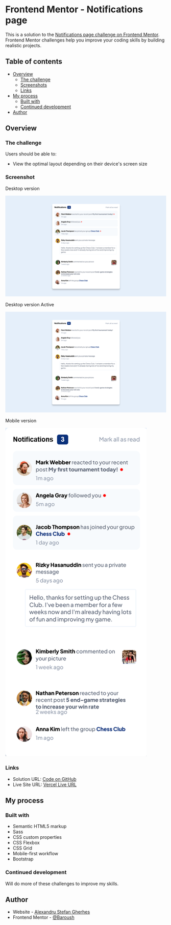 # Frontend Mentor - Notifications page

This is a solution to the [Notifications page challenge on Frontend Mentor](https://www.frontendmentor.io/challenges/notifications-page-DqK5QAmKbC/hub/notifications-page-fudrlg8zMb). Frontend Mentor challenges help you improve your coding skills by building realistic projects.

## Table of contents

- [Overview](#overview)
  - [The challenge](#the-challenge)
  - [Screenshots](#screenshots)
  - [Links](#links)
- [My process](#my-process)
  - [Built with](#built-with)
  - [Continued development](#continued-development)
- [Author](#author)

## Overview

### The challenge

Users should be able to:

- View the optimal layout depending on their device's screen size

### Screenshot

Desktop version

![desktop version](/ss/desktop.png)

Desktop version Active

![desktop version](/ss/desktopActive.png)

Mobile version

![mobile version](/ss/mobile.png)

### Links

- Solution URL: [Code on GitHub](https://github.com/AlexandruStefanGherhes/Sign-up-component.git)
- Live Site URL: [Vercel Live URL](https://sign-up-component-rust.vercel.app/)

## My process

### Built with

- Semantic HTML5 markup
- Sass
- CSS custom properties
- CSS Flexbox
- CSS Grid
- Mobile-first workflow
- Bootstrap

### Continued development

Will do more of these challenges to improve my skills.

## Author

- Website - [Alexandru Stefan Gherhes](https://www.frontendmentor.io/profile/Baroush)
- Frontend Mentor - [@Baroush](https://www.frontendmentor.io/profile/Baroush)
